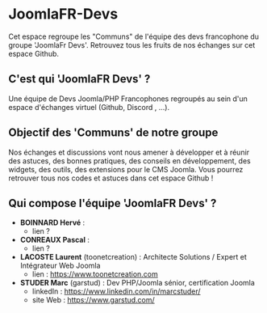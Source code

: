 # JoomlaFR-Devs
Cet espace regroupe les "Communs" de l'équipe des devs francophone du groupe 'JoomlaFr Devs'.
Retrouvez tous les fruits de nos échanges sur cet espace Github.

## C'est qui 'JoomlaFR Devs' ?
Une équipe de Devs Joomla/PHP Francophones regroupés au sein d'un espace d'échanges virtuel (Github, Discord , ...).

## Objectif des 'Communs' de notre groupe
Nos échanges et discussions vont nous amener à développer et à réunir des astuces, des bonnes pratiques, des conseils en développement, des widgets, des outils, des extensions pour le CMS Joomla.
Vous pourrez retrouver tous nos codes et astuces dans cet espace Github !

## Qui compose l'équipe 'JoomlaFR Devs' ?
- **BOINNARD Hervé** :
  - lien ?
- **CONREAUX Pascal** :
  - lien ?
- **LACOSTE Laurent** (toonetcreation) : Architecte Solutions / Expert et Intégrateur Web Joomla
  - lien : https://www.toonetcreation.com
- **STUDER Marc** (garstud) : Dev PHP/Joomla sénior, certification Joomla
  - linkedIn : https://www.linkedin.com/in/marcstuder/
  - site Web : https://www.garstud.com/
